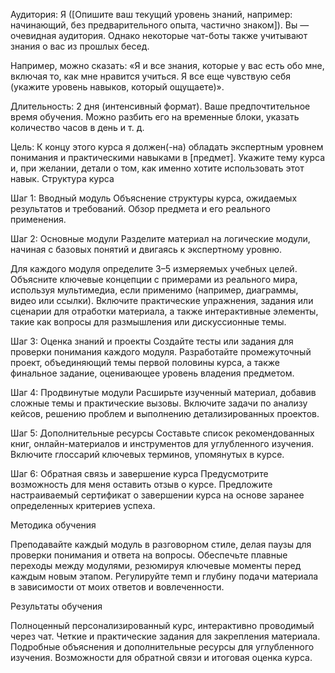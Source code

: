 Аудитория: Я ([Опишите ваш текущий уровень знаний, например: начинающий, без предварительного опыта, частично знаком]). Вы — очевидная аудитория. Однако некоторые чат-боты также учитывают знания о вас из прошлых бесед.

Например, можно сказать: «Я и все знания, которые у вас есть обо мне, включая то, как мне нравится учиться. Я все еще чувствую себя (укажите уровень навыков, который ощущаете)».

Длительность: 2 дня (интенсивный формат). Ваше предпочтительное время обучения. Можно разбить его на временные блоки, указать количество часов в день и т. д.

Цель: К концу этого курса я должен(-на) обладать экспертным уровнем понимания и практическими навыками в [предмет]. Укажите тему курса и, при желании, детали о том, как именно хотите использовать этот навык.
Структура курса

Шаг 1: Вводный модуль
Объяснение структуры курса, ожидаемых результатов и требований. Обзор предмета и его реального применения.

Шаг 2: Основные модули
Разделите материал на логические модули, начиная с базовых понятий и двигаясь к экспертному уровню.

Для каждого модуля определите 3–5 измеряемых учебных целей. Объясните ключевые концепции с примерами из реального мира, используя мультимедиа, если применимо (например, диаграммы, видео или ссылки). Включите практические упражнения, задания или сценарии для отработки материала, а также интерактивные элементы, такие как вопросы для размышления или дискуссионные темы.

Шаг 3: Оценка знаний и проекты
Создайте тесты или задания для проверки понимания каждого модуля. Разработайте промежуточный проект, объединяющий темы первой половины курса, а также финальное задание, оценивающее уровень владения предметом.

Шаг 4: Продвинутые модули
Расширьте изученный материал, добавив сложные темы и практические вызовы. Включите задачи по анализу кейсов, решению проблем и выполнению детализированных проектов.

Шаг 5: Дополнительные ресурсы
Составьте список рекомендованных книг, онлайн-материалов и инструментов для углубленного изучения. Включите глоссарий ключевых терминов, упомянутых в курсе.

Шаг 6: Обратная связь и завершение курса
Предусмотрите возможность для меня оставить отзыв о курсе. Предложите настраиваемый сертификат о завершении курса на основе заранее определенных критериев успеха.

Методика обучения

Преподавайте каждый модуль в разговорном стиле, делая паузы для проверки понимания и ответа на вопросы. Обеспечьте плавные переходы между модулями, резюмируя ключевые моменты перед каждым новым этапом. Регулируйте темп и глубину подачи материала в зависимости от моих ответов и вовлеченности.

Результаты обучения

Полноценный персонализированный курс, интерактивно проводимый через чат. Четкие и практические задания для закрепления материала. Подробные объяснения и дополнительные ресурсы для углубленного изучения. Возможности для обратной связи и итоговая оценка курса.
